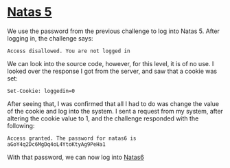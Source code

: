 # [Natas 5](http://overthewire.org/wargames/natas/natas5.html "Natas 5 Web Challenge Page")


We use the password from the previous challenge to log into Natas 5. After logging in, the challenge says:

`Access disallowed. You are not logged in`

We can look into the source code, however, for this level, it is of no use. I looked over the response I got from the server, and saw that a cookie was set:

`Set-Cookie: loggedin=0`

After seeing that, I was confirmed that all I had to do was change the value of the cookie and log into the system. I sent a request from my system, after altering the cookie value to 1, and the challenge responded with the following:

`Access granted. The password for natas6 is aGoY4q2Dc6MgDq4oL4YtoKtyAg9PeHa1`

With that password, we can now log into [Natas6](https://github.com/ProDigySML/Security-Writeups/Natas/Natas6 "Natas 6")